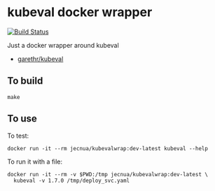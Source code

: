 # kubeval docker wrapper

[![Build Status](https://travis-ci.org/jecnua/kubevalwrap.svg?branch=master)](https://travis-ci.org/jecnua/kubevalwrap)

Just a docker wrapper around kubeval

- [garethr/kubeval](https://github.com/garethr/kubeval)

## To build

    make

## To use

To test:

    docker run -it --rm jecnua/kubevalwrap:dev-latest kubeval --help

To run it with a file:

    docker run -it --rm -v $PWD:/tmp jecnua/kubevalwrap:dev-latest \
      kubeval -v 1.7.0 /tmp/deploy_svc.yaml

